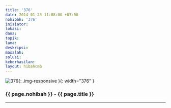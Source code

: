 ```yaml
---
title: '376'
date: 2014-01-23 11:08:00 +07:00
nohibah: '376'
inisiator: 
lokasi: 
dana: 
topik: 
lama: 
deskripsi: 
masalah: 
solusi: 
keberhasilan: 
layout: hibahcmb
---
```


![376](/static/img/hibahcmb/376.png){: .img-responsive }{: width="376" }

### {{ page.nohibah }} - {{ page.title }}

---
